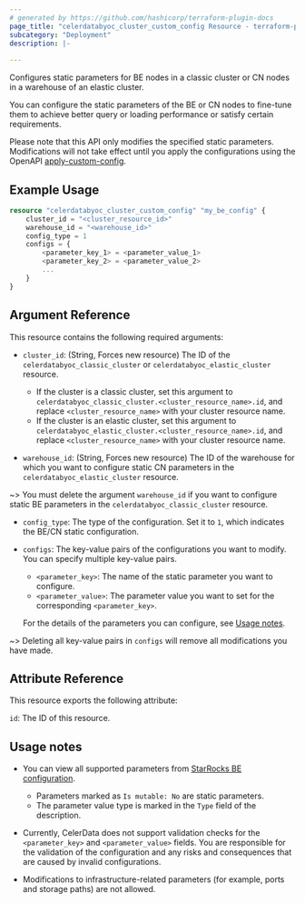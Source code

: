 ```yaml
---
# generated by https://github.com/hashicorp/terraform-plugin-docs
page_title: "celerdatabyoc_cluster_custom_config Resource - terraform-provider-celerdatabyoc"
subcategory: "Deployment"
description: |-
  
---
```


Configures static parameters for BE nodes in a classic cluster or CN nodes in a warehouse of an elastic cluster.

You can configure the static parameters of the BE or CN nodes to fine-tune them to achieve better query or loading performance or satisfy certain requirements.

Please note that this API only modifies the specified static parameters. Modifications will not take effect until you apply the configurations using the OpenAPI [apply-custom-config]().

## Example Usage

```terraform
resource "celerdatabyoc_cluster_custom_config" "my_be_config" {
    cluster_id = "<cluster_resource_id>"
    warehouse_id = "<warehouse_id>"
    config_type = 1
    configs = {
        <parameter_key_1> = <parameter_value_1>
        <parameter_key_2> = <parameter_value_2>
        ...
    }
}
```

## Argument Reference

This resource contains the following required arguments:

- `cluster_id`: (String, Forces new resource) The ID of the `celerdatabyoc_classic_cluster` or `celerdatabyoc_elastic_cluster` resource.

  - If the cluster is a classic cluster, set this argument to `celerdatabyoc_classic_cluster.<cluster_resource_name>.id`, and replace `<cluster_resource_name>` with your cluster resource name.
  - If the cluster is an elastic cluster, set this argument to `celerdatabyoc_elastic_cluster.<cluster_resource_name>.id`, and replace `<cluster_resource_name>` with your cluster resource name.

- `warehouse_id`: (String, Forces new resource) The ID of the warehouse for which you want to configure static CN parameters in the `celerdatabyoc_elastic_cluster` resource.

~> You must delete the argument `warehouse_id` if you want to configure static BE parameters in the `celerdatabyoc_classic_cluster` resource.

- `config_type`: The type of the configuration. Set it to `1`, which indicates the BE/CN static configuration.

- `configs`: The key-value pairs of the configurations you want to modify. You can specify multiple key-value pairs.

  - `<parameter_key>`: The name of the static parameter you want to configure.
  - `<parameter_value>`: The parameter value you want to set for the corresponding `<parameter_key>`.

  For the details of the parameters you can configure, see [Usage notes](#usage-notes).

~> Deleting all key-value pairs in `configs` will remove all modifications you have made.

## Attribute Reference

This resource exports the following attribute:

`id`: The ID of this resource.

## Usage notes

- You can view all supported parameters from [StarRocks BE configuration](https://docs.starrocks.io/docs/administration/management/BE_configuration/#understand-be-parameters).

  - Parameters marked as `Is mutable: No` are static parameters.
  - The parameter value type is marked in the `Type` field of the description.

- Currently, CelerData does not support validation checks for the `<parameter_key>` and `<parameter_value>` fields. You are responsible for the validation of the configuration and any risks and consequences that are caused by invalid configurations.
- Modifications to infrastructure-related parameters (for example, ports and storage paths) are not allowed.
